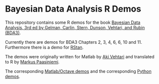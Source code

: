 # Bayesian Data Analysis R Demos

This repository contains some R demos for the book [Bayesian Data
Analysis, 3rd ed by Gelman, Carlin, Stern, Dunson, Vehtari, and Rubin (BDA3)](http://www.stat.columbia.edu/~gelman/book/).

Currently there are demos for BDA3 Chapters 2, 3, 4, 6, 6, 10 and 11. Furthermore there is a demo for [RStan](https://github.com/stan-dev/rstan).

The demos were originally written for Matlab by [Aki
Vehtari](http://users.aalto.fi/~ave/) and translated to R by
[Markus Paasiniemi](https://github.com/paasim).

The corresponding [Matlab/Octave demos](https://github.com/avehtari/BDA_m_demos)
and the corresponding [Python demos](https://github.com/avehtari/BDA_py_demos).

